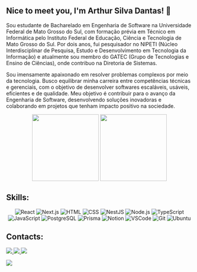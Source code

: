  ## Nice to meet you, I'm Arthur Silva Dantas! 👋

Sou estudante de Bacharelado em Engenharia de Software na Universidade Federal de Mato Grosso do Sul, com formação prévia em Técnico em Informática pelo Instituto Federal de Educação, Ciência e Tecnologia de Mato Grosso do Sul. Por dois anos, fui pesquisador no NIPETI (Núcleo Interdisciplinar de Pesquisa, Estudo e Desenvolvimento em Tecnologia da Informação) e atualmente sou membro do GATEC (Grupo de Tecnologias e Ensino de Ciências), onde contribuo na Diretoria de Sistemas.

Sou imensamente apaixonado em resolver problemas complexos por meio da tecnologia. Busco equilibrar minha carreira entre competências técnicas e gerenciais, com o objetivo de desenvolver softwares escaláveis, usáveis, eficientes e de qualidade. Meu objetivo é contribuir para o avanço da Engenharia de Software, desenvolvendo soluções inovadoras e colaborando em projetos que tenham impacto positivo na sociedade.

<div align="center">
  <img height="180em" src="https://github-readme-stats-nine-zeta-83.vercel.app/api?username=Arthur-SD15&show_icons=true&theme=radical&include_all_commits=true&count_private=false&bg_color=0d1117&title_color=05ffe2&text_color=ffffff&hide_rank=true&icon_color=ffffff&hide_border=true"/>
 <img height="180em" src="https://github-readme-stats-nine-zeta-83.vercel.app/api/top-langs/?username=Arthur-SD15&layout=compact&langs_count=7&theme=radical&bg_color=0d1117&title_color=05ffe2&text_color=ffffff&icon_color=ffffff&hide_border=true"/>
</div>




## Skills:
<div align="center">
   <img src="https://img.shields.io/badge/React-%2328232a?style=for-the-badge&logo=react&logoColor=61DAFB" alt="React" />
   <img src="https://img.shields.io/badge/Next.js-%23000000?style=for-the-badge&logo=next.js&logoColor=white" alt="Next.js" />
   <img src="https://img.shields.io/badge/HTML-%23E44D26?style=for-the-badge&logo=html5&logoColor=white" alt="HTML" />
   <img src="https://img.shields.io/badge/CSS-%231572B6?style=for-the-badge&logo=css3&logoColor=white" alt="CSS" />
   <img src="https://img.shields.io/badge/NestJS-%23E0234E?style=for-the-badge&logo=nestjs&logoColor=white" alt="NestJS" />
   <img src="https://img.shields.io/badge/Node.js-%23339933?style=for-the-badge&logo=node.js&logoColor=white" alt="Node.js" />
   <img src="https://img.shields.io/badge/TypeScript-%23007ACC?style=for-the-badge&logo=typescript&logoColor=white" alt="TypeScript" />
   <img src="https://img.shields.io/badge/JavaScript-F7DF1E?style=for-the-badge&logo=javascript&logoColor=black" alt="JavaScript" />
   <img src="https://img.shields.io/badge/PostgreSQL-%234F5BDB?style=for-the-badge&logo=postgresql&logoColor=white" alt="PostgreSQL" />
   <img src="https://img.shields.io/badge/Prisma-%231572B6?style=for-the-badge&logo=prisma&logoColor=black" alt="Prisma" />
   <img src="https://img.shields.io/badge/Notion-%23000000?style=for-the-badge&logo=notion&logoColor=white" alt="Notion" />
   <img src="https://img.shields.io/badge/VSCode-%23007ACC?style=for-the-badge&logo=visual-studio-code&logoColor=white" alt="VSCode" />
   <img src="https://img.shields.io/badge/Git-%23F05032?style=for-the-badge&logo=git&logoColor=white" alt="Git" />
   <img src="https://img.shields.io/badge/Ubuntu-%23E95420?style=for-the-badge&logo=ubuntu&logoColor=white" alt="Ubuntu" />
</div>


## Contacts:

<div>
   <a href="https://www.instagram.com/_arthursilva7/">
    <img src="https://img.shields.io/badge/-Instagram-%23E4405F?style=for-the-badge&logo=instagram&logoColor=white" style="max-width: 100%;">
   </a>
   <a href="mailto:contato.arthurdantas.dev@gmail.com">
    <img src="https://img.shields.io/badge/-Gmail-red?style=for-the-badge&amp;logo=gmail&amp;logoColor=white" style="max-width: 100%;">
   </a>
   <a href="https://www.linkedin.com/in/arthur-SD15">
    <img src="https://img.shields.io/badge/-LinkedIn-%230077B5?style=for-the-badge&amp;logo=linkedin&amp;logoColor=white" style="max-width: 100%;">
   </a>
</div>

![](https://komarev.com/ghpvc/?username=Arthur-SD15&label=📈+You+are+visitor+number&color=green)
